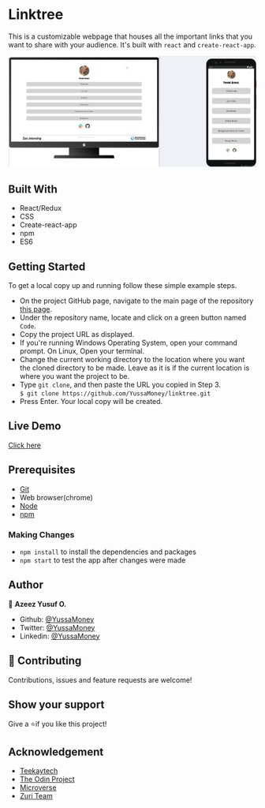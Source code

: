 # Linktree

This is a customizable webpage that houses all the important links that you want to share with your audience. It's built with `react` and `create-react-app`.

![linktree](./src/img/linktree.png)

## Built With

- React/Redux
- CSS
- Create-react-app
- npm
- ES6

## Getting Started

To get a local copy up and running follow these simple example steps.

- On the project GitHub page, navigate to the main page of the repository [this page](https://github.com/YussaMoney/linktree.git).
- Under the repository name, locate and click on a green button named `Code`.
- Copy the project URL as displayed.
- If you're running Windows Operating System, open your command prompt. On Linux, Open your terminal.
- Change the current working directory to the location where you want the cloned directory to be made. Leave as it is if the current location is where you want the project to be.
- Type `git clone`, and then paste the URL you copied in Step 3.<br>
  `$ git clone https://github.com/YussaMoney/linktree.git`
- Press Enter. Your local copy will be created.

## Live Demo

[Click here](https://)

## Prerequisites

- [Git](https://gist.github.com/derhuerst/1b15ff4652a867391f03)
- Web browser(chrome)
- [Node](https://nodejs.org/en/)
- [npm](https://www.npmjs.com/get-npm)

### Making Changes

- `npm install` to install the dependencies and packages
- `npm start` to test the app after changes were made

## Author

👤 **Azeez Yusuf O.**

- Github: [@YussaMoney](https://github.com/YussaMoney)
- Twitter: [@YussaMoney](https://twitter.com/YussaMoney)
- Linkedin: [@YussaMoney](https://www.linkedin.com/in/yussamoney)

## 🤝 Contributing

Contributions, issues and feature requests are welcome!

## Show your support

Give a ⭐️if you like this project!

## Acknowledgement

- [Teekaytech](https://github.com/Teekaytech)
- [The Odin Project](https://www.theodinproject.com/paths/full-stack-javascript/courses/javascript#react-js)
- [Microverse](https://github.com/microverseinc/linters-config/tree/master/react-redux)
- [Zuri Team](https://training.zuri.team/)
